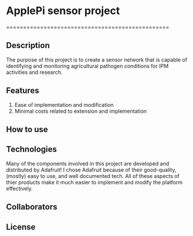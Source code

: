 # **ApplePi sensor project**

================================================

## Description

The purpose of this project is to create a sensor network that is capable of identifying and monitoring agricultural pathogen conditions for IPM activities and research.

## Features

1. Ease of implementation and modification
2. Minimal costs related to extension and implementation

## How to use

## Technologies
Many of the components involved in this project are developed and distributed by Adafruit! I chose Adafruit because of their good-quality, (mostly) easy to use, and well documented tech. All of these aspects of thier products make it much easier to implement and modify the platform effectively.

## Collaborators

## License
